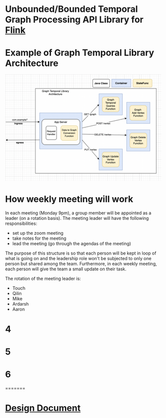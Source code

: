 # Unbounded/Bounded Temporal Graph Processing API Library for [Flink](https://flink.apache.org/flink-applications.html)

# Example of Graph Temporal Library Architecture
<img src="./architecture.png" width="600px">

# How weekly meeting will work
In each meeting (Monday 9pm), a group member will be appointed as a leader (on a rotation basis). The meeting leader will have the following responsibilities:
- set up the zoom meeting
- take notes for the meeting
- lead the meeting (go through the agendas of the meeting)

The purpose of this structure is so that each person will be kept in loop of what is going on and the leadership role won't be subjected to only one person but shared among the team. Furthermore, in each weekly meeting, each person will give the team a small update on their task.

The rotation of the meeting leader is:
- Touch
- Qilin
- Mike
- Ardarsh
- Aaron

# 4

# 5

# 6
=======
# [Design Document](./DESIGN.md)
